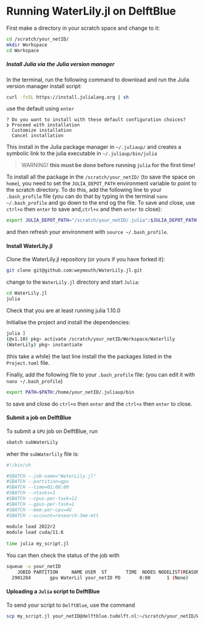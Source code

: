 # Running WaterLily.jl on DelftBlue

First make a directory in your scratch space and change to it:

```bash
cd /scratch/your_netID/
mkdir Workspace
cd Workspace
```

##### Install Julia via the Julia version manager

In the terminal, run the following command to download and run the Julia version manager install script:

```bash
curl -fsSL https://install.julialang.org | sh
```
use the default using `enter`
```
? Do you want to install with these default configuration choices?
❯ Proceed with installation
  Customize installation
  Cancel installation
```

This install in the Julia package manager in `~/.juliaup/` and creates a symbolic link to the julia executable in `~/.juliaup/bin/julia`

> WARNING!
> __this must be done before running `julia` for the first time!__

To install all the package in the `/scratch/your_netID/` (to save the space on `home`), you need to set the `JULIA_DEPOT_PATH` environment variable to point to the scratch directory. To do this, add the following line to your `.bash_profile` file (you can do that by typing in the terminal `nano ~/.bash_profile` and go down to the end og the file. To save and close, use `ctrl+o` then `enter` to save and,`ctrl+x` and then `enter` to close):

```bash
export JULIA_DEPOT_PATH="/scratch/your_netID/.julia":$JULIA_DEPOT_PATH
```
and then refresh your environment with `source ~/.bash_profile`.


#### Install WaterLily.jl

Clone the WaterLily.jl repository (or yours if you have forked it):

```bash
git clone git@github.com:weymouth/WaterLily.jl.git
```

change to the `WaterLily.jl` directory and start `Julia`:

```bash
cd WaterLily.jl
julia
```

Check that you are at least running julia 1.10.0

Initialise the project and install the dependencies:
```bash
julia ]
(@v1.10) pkg> activate /scratch/your_netID/Workspace/Waterlily
(WaterLily) pkg> instantiate
```
(this take a while) the last line install the the packages listed in the `Project.toml` file.

Finally, add the following file to your `.bash_profile` file:
(you can edit it with `nano ~/.bash_profile`)

```bash
export PATH=$PATH:/home/your_netID/.juliaup/bin
```
to save and close do `ctrl+o` then `enter` and the `ctrl+x` then `enter` to close.

#### Submit a job on DelftBlue

To submit a `GPU` job on DelftBlue, run
```bash
sbatch subWaterLily
```
wher the `subWaterlily` file is:

```bash
#!/bin/sh

#SBATCH --job-name="WaterLily.jl"
#SBATCH --partition=gpu
#SBATCH --time=01:00:00
#SBATCH --ntasks=1
#SBATCH --cpus-per-task=12
#SBATCH --gpus-per-task=1
#SBATCH --mem-per-cpu=4G
#SBATCH --account=research-3me-mtt
​
module load 2022r2
module load cuda/11.6
​
time julia my_script.jl
```

You can then check the status of the job with

```bash
squeue -u your_netID
    JOBID PARTITION     NAME USER  ST       TIME  NODES NODELIST(REASON)
  2901284       gpu WaterLil your_netID PD       0:00      1 (None)
```

#### Uploading a `Julia` script to DelftBlue

To send your script to `DelftBlue`, use the command
  
  ```bash
  scp my_script.jl your_netID@delftblue.tudelft.nl:~/scratch/your_netID/Workspace/WaterLily
  ```
